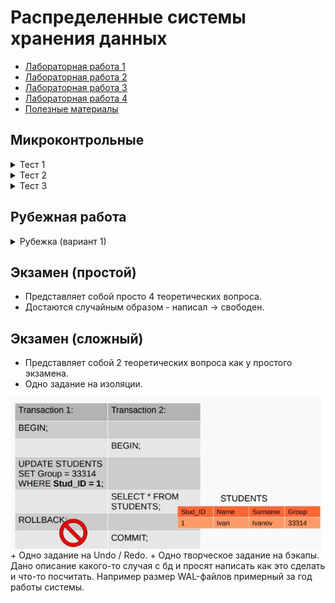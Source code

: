 # Распределенные системы хранения данных

+ [Лабораторная работа 1](./LAB_1)
+ [Лабораторная работа 2](./LAB_2)
+ [Лабораторная работа 3](./LAB_3)
+ [Лабораторная работа 4](./LAB_4)
+ [Полезные материалы](./docs)

## Микроконтрольные
<details>
  <summary>Тест 1</summary>
  <img align="middle" alt="микрокр-1" src="./tests/img/test1.jpg" /> 
</details>

<details>
  <summary>Тест 2</summary>
  <img align="middle" alt="микрокр-2" src="./tests/img/test2.jpg" /> 
</details>

<details>
  <summary>Тест 3</summary>
  <img align="middle" alt="микрокр-3" src="./tests/img/test3.jpg" /> 
</details>

## Рубежная работа
<details>
  <summary>Рубежка (вариант 1)</summary>
  <img align="middle" alt="рубеж-1" src="./tests/img/rybej_var1.jpg" /> 
</details>

## Экзамен (простой)
+ Представляет собой просто 4 теоретических вопроса.  
+ Достаются случайным образом - написал -> свободен.

## Экзамен (сложный)
+ Представляет собой 2 теоретических вопроса как у простого экзамена.    
+ Одно задание на изоляции.  
<img align="middle" alt="Задание 2" src="./tests/img/exam-task2.jpg" />
+ Одно задание на Undo / Redo.  
+ Одно творческое задание на бэкапы. Дано описание какого-то случая с бд и просят написать как это сделать и что-то посчитать. Например размер WAL-файлов примерный за год работы системы.